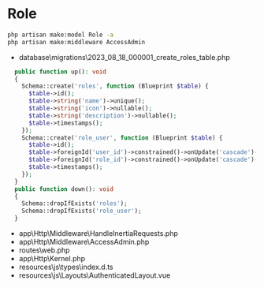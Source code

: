 # Role

```bash
php artisan make:model Role -a
php artisan make:middleware AccessAdmin
```

- database\migrations\2023_08_18_000001_create_roles_table.php

```php
  public function up(): void
  {
    Schema::create('roles', function (Blueprint $table) {
      $table->id();
      $table->string('name')->unique();
      $table->string('icon')->nullable();
      $table->string('description')->nullable();
      $table->timestamps();
    });
    Schema::create('role_user', function (Blueprint $table) {
      $table->id();
      $table->foreignId('user_id')->constrained()->onUpdate('cascade')->onDelete('cascade');
      $table->foreignId('role_id')->constrained()->onUpdate('cascade')->onDelete('cascade');
      $table->timestamps();
    });
  }
  public function down(): void
  {
    Schema::dropIfExists('roles');
    Schema::dropIfExists('role_user');
  }
```

- app\Http\Middleware\HandleInertiaRequests.php
- app\Http\Middleware\AccessAdmin.php
- routes\web.php
- app\Http\Kernel.php
- resources\js\types\index.d.ts
- resources\js\Layouts\AuthenticatedLayout.vue
